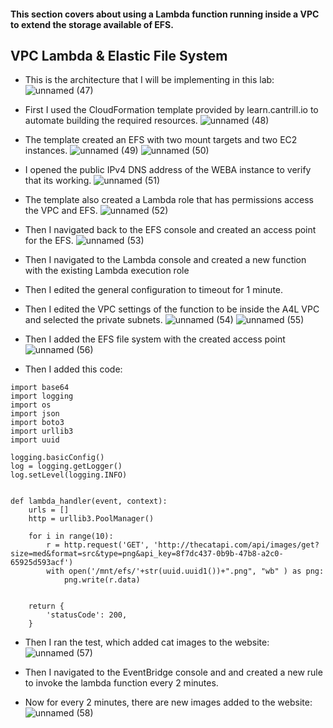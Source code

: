 #### This section covers about using a Lambda function running inside a VPC to extend the storage available of EFS.

## VPC Lambda & Elastic File System
* This is the architecture that I will be implementing in this lab:
![unnamed (47)](https://github.com/yehjuneheo/AWS_HOL/assets/51499085/5e7a7f84-6775-413a-9a27-739fabde3fed)

* First I used the CloudFormation template provided by learn.cantrill.io to automate building the required resources.
![unnamed (48)](https://github.com/yehjuneheo/AWS_HOL/assets/51499085/e5ea1544-137a-4a21-92c9-718631679e1c)

* The template created an EFS with two mount targets and two EC2 instances.
![unnamed (49)](https://github.com/yehjuneheo/AWS_HOL/assets/51499085/e90175d8-92ca-4064-8643-9c2f0502b775)
![unnamed (50)](https://github.com/yehjuneheo/AWS_HOL/assets/51499085/1218ed26-0872-49e4-bd4e-db635727afca)

* I opened the public IPv4 DNS address of the WEBA instance to verify that its working.
![unnamed (51)](https://github.com/yehjuneheo/AWS_HOL/assets/51499085/5bad5889-1428-4fec-8a45-fa2b5dab3753)

* The template also created a Lambda role that has permissions access the VPC and EFS.
![unnamed (52)](https://github.com/yehjuneheo/AWS_HOL/assets/51499085/943445bb-39a6-4cc8-bac6-321e488b738d)

* Then I navigated back to the EFS console and created an access point for the EFS.
![unnamed (53)](https://github.com/yehjuneheo/AWS_HOL/assets/51499085/2be43652-fb5f-4571-8056-80cbd0134066)

* Then I navigated to the Lambda console and created a new function with the existing Lambda execution role
* Then I edited the general configuration to timeout for 1 minute.
* Then I edited the VPC settings of the function to be inside the A4L VPC and selected the private subnets.
![unnamed (54)](https://github.com/yehjuneheo/AWS_HOL/assets/51499085/a93d6e58-94d7-4e06-9b22-4f29ba61c61c)
![unnamed (55)](https://github.com/yehjuneheo/AWS_HOL/assets/51499085/7d196421-4eef-4a47-8f75-d5869efe45a0)

* Then I added the EFS file system with the created access point
![unnamed (56)](https://github.com/yehjuneheo/AWS_HOL/assets/51499085/9ae1f9cd-e701-4f80-94b4-a703aad12da3)

* Then I added this code:
````
import base64
import logging
import os
import json
import boto3
import urllib3
import uuid

logging.basicConfig()
log = logging.getLogger() 
log.setLevel(logging.INFO)


def lambda_handler(event, context):
    urls = []
    http = urllib3.PoolManager()
    
    for i in range(10):
        r = http.request('GET', 'http://thecatapi.com/api/images/get?size=med&format=src&type=png&api_key=8f7dc437-0b9b-47b8-a2c0-65925d593acf')
        with open('/mnt/efs/'+str(uuid.uuid1())+".png", "wb" ) as png:
            png.write(r.data)
    
        
    return {
        'statusCode': 200,
    }
````

* Then I ran the test, which added cat images to the website:
![unnamed (57)](https://github.com/yehjuneheo/AWS_HOL/assets/51499085/93f8c821-473b-45f1-8220-e0c5268d33c3)

* Then I navigated to the EventBridge console and and created a new rule to invoke the lambda function every 2 minutes.
* Now for every 2 minutes, there are new images added to the website:
![unnamed (58)](https://github.com/yehjuneheo/AWS_HOL/assets/51499085/6ab28a5f-533f-447f-a3c1-cc7f96be0131)


